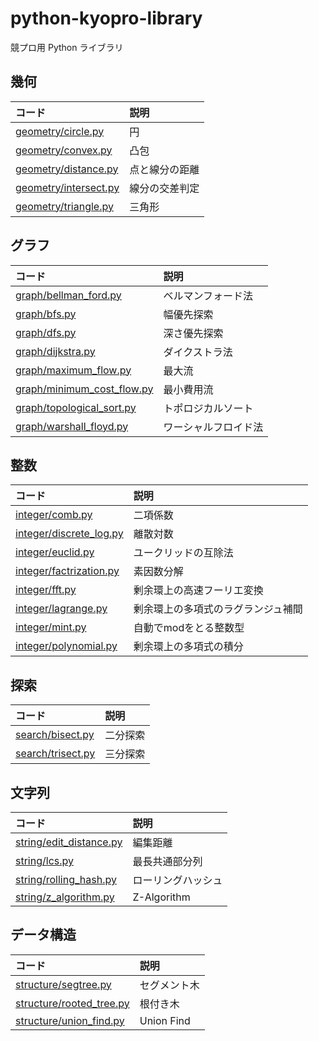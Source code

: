 # python-kyopro-library

競プロ用 Python ライブラリ

## 幾何

| コード                       | 説明         |
| :--------------------------- | :----------- |
| [geometry/circle.py](geometry/circle.py) | 円   |
| [geometry/convex.py](geometry/convex.py) | 凸包   |
| [geometry/distance.py](geometry/distance.py) | 点と線分の距離 |
| [geometry/intersect.py](geometry/intersect.py) | 線分の交差判定 |
| [geometry/triangle.py](geometry/triangle.py) | 三角形   |

## グラフ

| コード                       | 説明         |
| :--------------------------- | :----------- |
| [graph/bellman_ford.py](graph/bellman_ford.py) | ベルマンフォード法  |
| [graph/bfs.py](graph/bfs.py) | 幅優先探索   |
| [graph/dfs.py](graph/dfs.py) | 深さ優先探索 |
| [graph/dijkstra.py](graph/dijkstra.py) | ダイクストラ法  |
| [graph/maximum_flow.py](graph/maximum_flow.py) | 最大流 |
| [graph/minimum_cost_flow.py](graph/minimum_cost_flow.py) | 最小費用流 |
| [graph/topological_sort.py](graph/topological_sort.py) | トポロジカルソート |
| [graph/warshall_floyd.py](graph/warshall_floyd.py) | ワーシャルフロイド法 |

## 整数

| コード                                       | 説明                     |
| :------------------------------------------ | :---------------------- |
| [integer/comb.py](integer/comb.py) | 二項係数 |
| [integer/discrete_log.py](integer/discrete_log.py) | 離散対数 |
| [integer/euclid.py](integer/euclid.py)| ユークリッドの互除法 |
| [integer/factrization.py](integer/factrization.py) | 素因数分解 |
| [integer/fft.py](integer/fft.py) | 剰余環上の高速フーリエ変換 |
| [integer/lagrange.py](integer/lagrange.py) | 剰余環上の多項式のラグランジュ補間 |
| [integer/mint.py](integer/mint.py) | 自動でmodをとる整数型 |
| [integer/polynomial.py](integer/polynomial.py) | 剰余環上の多項式の積分 |

## 探索

| コード                       | 説明   |
| :--------------------------- | :----- |
| [search/bisect.py](search/bisect.py)   | 二分探索  |
| [search/trisect.py](search/trisect.py)   | 三分探索  |

## 文字列

| コード                       | 説明   |
| :--------------------------- | :----- |
| [string/edit_distance.py](string/edit_distance.py)   | 編集距離 |
| [string/lcs.py](string/lcs.py)   | 最長共通部分列 |
| [string/rolling_hash.py](string/rolling_hash.py)   | ローリングハッシュ  |
| [string/z_algorithm.py](string/z_algorithm.py)   | Z-Algorithm  |

## データ構造

| コード                                             | 説明         |
| :------------------------------------------------- | :----------- |
| [structure/segtree.py](structure/segtree.py)       | セグメント木 |
| [structure/rooted_tree.py](structure/rooted_tree.py)   | 根付き木 |
| [structure/union_find.py](structure/union_find.py) | Union Find   |
